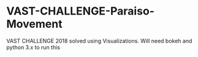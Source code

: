 # VAST-CHALLENGE-Paraiso-Movement

VAST CHALLENGE 2018 solved using Visualizations. Will need bokeh and python 3.x to run this

